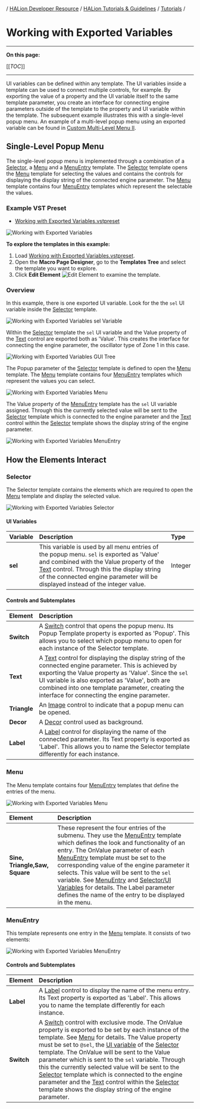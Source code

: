/ [HALion Developer Resource](../../HALion-Developer-Resource.md) / [HALion Tutorials & Guidelines](./HALion-Tutorials-Guidelines.md) / [Tutorials](./Tutorials.md) /

# Working with Exported Variables

---

**On this page:**

[[_TOC_]]

---

UI variables can be defined within any template. The UI variables inside a template can be used to connect multiple controls, for example. By exporting the value of a property and the UI variable itself to the same template parameter, you create an interface for connecting engine parameters outside of the template to the property and UI variable within the template. The subsequent example illustrates this with a single-level popup menu. An example of a multi-level popup menu using an exported variable can be found in [Custom Multi-Level Menu II](./Custom-Multi-Level-Menus-II.md).

## Single-Level Popup Menu

The single-level popup menu is implemented through a combination of a [Selector](#selector), a [Menu](#menu) and a [MenuEntry](#menuentry) template. The [Selector](#selector) template opens the [Menu](#menu) template for selecting the values and contains the controls for displaying the display string of the connected engine parameter. The [Menu](#menu) template contains four [MenuEntry](#menuentry) templates which represent the selectable the values.

### Example VST Preset

* [Working with Exported Variables.vstpreset](../vstpresets/Working%20with%20Exported%20Variables.vstpreset)

![Working with Exported Variables](../images/Working-with-Exported-Variables.png)

**To explore the templates in this example:**

1. Load [Working with Exported Variables.vstpreset](../vstpresets/Working%20with%20Exported%20Variables.vstpreset).
1. Open the **Macro Page Designer**, go to the **Templates Tree** and select the template you want to explore. 
1. Click **Edit Element** ![Edit Element](../images/EditElement.PNG) to examine the template.

### Overview

In this example, there is one exported UI variable. Look for the the ``sel`` UI variable inside the [Selector](#selector) template.

![Working with Exported Variables sel Variable](../images/Working-with-Exported-Variables-sel-Variable.png)

Within the [Selector](#selector) template the ``sel`` UI variable and the Value property of the [Text](../../HALion-Macro-Page/pages/Text.md) control are exported both as 'Value'. This creates the interface for connecting the engine parameter, the oscillator type of Zone 1 in this case.

![Working with Exported Variables GUI Tree](../images/Working-with-Exported-Variables-GUI-Tree.png)

The Popup parameter of the [Selector](#selector) template is defined to open the [Menu](#menu) template. The [Menu](#menu) template contains four [MenuEntry](#menuentry) templates which represent the values you can select.

![Working with Exported Variables Menu](../images/Working-with-Exported-Variables-Menu.png)

The Value property of the [MenuEntry](#menuentry) template has the ``sel`` UI variable assigned. Through this the currently selected value will be sent to the [Selector](#selector) template which is connected to the engine parameter and the [Text](../../HALion-Macro-Page/pages/Text.md) control within the [Selector](#selector) template shows the display string of the engine parameter.

![Working with Exported Variables MenuEntry](../images/Working-with-Exported-Variables-MenuEntry.png)

## How the Elements Interact

### Selector

The Selector template contains the elements which are required to open the [Menu](#menu) template and display the selected value.

![Working with Exported Variables Selector](../images/Working-with-Exported-Variables-Selector.png)

#### UI Variables

|Variable|Description|Type|
|:-|:-|:-|
|**sel**|This variable is used by all menu entries of the popup menu. ``sel`` is exported as 'Value' and combined with the Value property of the [Text](../../HALion-Macro-Page/pages/Text.md) control. Through this the display string of the connected engine parameter will be displayed instead of the integer value.|Integer|

#### Controls and Subtemplates

|Element|Description|
|:-|:-|
|**Switch**|A [Switch](../../HALion-Macro-Page/pages/Switch.md) control that opens the popup menu. Its Popup Template property is exported as 'Popup'. This allows you to select which popup menu to open for each instance of the Selector template.|
|**Text**|A [Text](../../HALion-Macro-Page/pages/Text.md) control for displaying the display string of the connected engine parameter.  This is achieved by exporting the Value property as 'Value'. Since the ``sel`` UI variable is also exported as 'Value', both are combined into one template parameter, creating the interface for connecting the engine parameter.|
|**Triangle**|An [Image](../../HALion-Macro-Page/pages/Image.md) control to indicate that a popup menu can be opened.|
|**Decor**|A [Decor](../../HALion-Macro-Page/pages/Decor-Control.md) control used as background.|
|**Label**|A [Label](../../HALion-Macro-Page/pages/Label.md) control for displaying the name of the connected parameter. Its Text property is exported as 'Label'. This allows you to name the Selector template differently for each instance.|

### Menu

The Menu template contains four [MenuEntry](#menuentry) templates that define the entries of the menu.

![Working with Exported Variables Menu](../images/Working-with-Exported-Variables-Menu.png)

|Element|Description|
|:-|:-|
|**Sine, Triangle,Saw, Square**|These represent the four entries of the submenu. They use the [MenuEntry](#menuentry) template which defines the look and functionality of an entry. The OnValue parameter of each [MenuEntry](#rootmenuentry) template must be set to the corresponding value of the engine parameter it selects. This value will be sent to the `sel` variable. See [MenuEntry](#rootmenuentry) and [Selector/UI Variables](#ui-variables) for details. The Label parameter defines the name of the entry to be displayed in the menu.|

### MenuEntry

This template represents one entry in the [Menu](#menu) template. It consists of two elements:

![Working with Exported Variables MenuEntry](../images/Working-with-Exported-Variables-MenuEntry.png)

#### Controls and Subtemplates

|Element|Description|
|:-|:-|
|**Label**|A [Label](../../HALion-Macro-Page/pages/Label.md) control to display the name of the menu entry. Its Text property is exported as 'Label'. This allows you to name the template differently for each instance.|
|**Switch**|A [Switch](../../HALion-Macro-Page/pages/Switch.md) control with exclusive mode. The OnValue property is exported to be set by each instance of the template. See [Menu](#submenu) for details. The Value property must be set to `@sel`, the [UI variable](#ui-variables) of the [Selector](#selector) template. The OnValue will be sent to the Value parameter which is sent to the ``sel`` variable. Through this the currently selected value will be sent to the [Selector](#selector) template which is connected to the engine parameter and the [Text](../../HALion-Macro-Page/pages/Text.md) control within the [Selector](#selector) template shows the display string of the engine parameter.|
